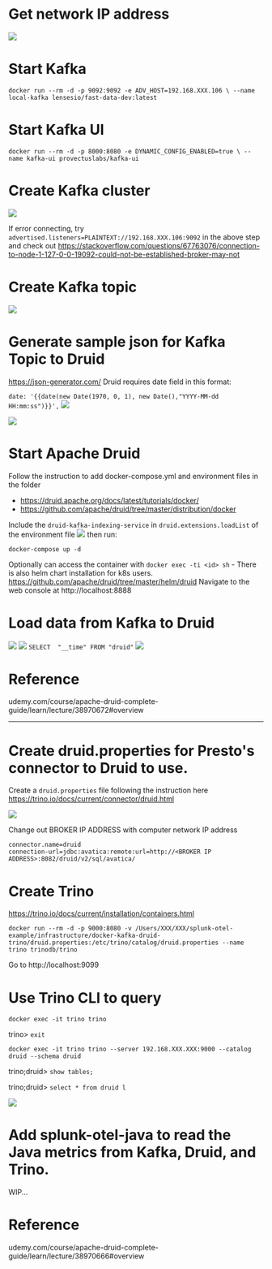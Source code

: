# Get network IP address
![](networkip.png)

# Start Kafka
`docker run --rm -d -p 9092:9092 -e ADV_HOST=192.168.XXX.106 \
--name local-kafka lensesio/fast-data-dev:latest`

# Start Kafka UI
`docker run --rm -d -p 8000:8080 -e DYNAMIC_CONFIG_ENABLED=true \
--name kafka-ui provectuslabs/kafka-ui`

# Create Kafka cluster
![](kafkaui.png)

If error connecting, try `advertised.listeners=PLAINTEXT://192.168.XXX.106:9092` in the above step and check out https://stackoverflow.com/questions/67763076/connection-to-node-1-127-0-0-19092-could-not-be-established-broker-may-not 

# Create Kafka topic
![](topic.png)

# Generate sample json for Kafka Topic to Druid
https://json-generator.com/
Druid requires date field in this format:

`date: '{{date(new Date(1970, 0, 1), new Date(),"YYYY-MM-dd HH:mm:ss")}}',`
![](jsongen.png)

![](producemsg.png)

# Start Apache Druid
Follow the instruction to add docker-compose.yml and environment files in the folder 
- https://druid.apache.org/docs/latest/tutorials/docker/ 
- https://github.com/apache/druid/tree/master/distribution/docker

Include the `druid-kafka-indexing-service` in `druid.extensions.loadList` of the environment file ![](extension.png) then run:

`docker-compose up -d`

Optionally can access the container with `docker exec -ti <id> sh`
    - There is also helm chart installation for k8s users. https://github.com/apache/druid/tree/master/helm/druid
Navigate to the web console at http://localhost:8888

# Load data from Kafka to Druid
![](1.png)
![](stream.png)
`SELECT 
  "__time"
  FROM "druid"`
![](test.png)

# Reference
udemy.com/course/apache-druid-complete-guide/learn/lecture/38970672#overview

---

# Create druid.properties for Presto's connector to Druid to use.

Create a `druid.properties` file following the instruction here https://trino.io/docs/current/connector/druid.html

![](druidbroker.png)

Change out BROKER IP ADDRESS with computer network IP address
```
connector.name=druid
connection-url=jdbc:avatica:remote:url=http://<BROKER IP ADDRESS>:8082/druid/v2/sql/avatica/
```

# Create Trino
https://trino.io/docs/current/installation/containers.html

`docker run --rm -d -p 9000:8080 -v /Users/XXX/XXX/splunk-otel-example/infrastructure/docker-kafka-druid-trino/druid.properties:/etc/trino/catalog/druid.properties --name trino trinodb/trino`

Go to http://localhost:9099

# Use Trino CLI to query
`docker exec -it trino trino`

trino> `exit`

`docker exec -it trino trino --server 192.168.XXX.XXX:9000 --catalog druid --schema druid`

trino;druid> `show tables;`

trino;druid> `select * from druid l`

![](proof.png)

# Add splunk-otel-java to read the Java metrics from Kafka, Druid, and Trino.
WIP...

# Reference
udemy.com/course/apache-druid-complete-guide/learn/lecture/38970666#overview